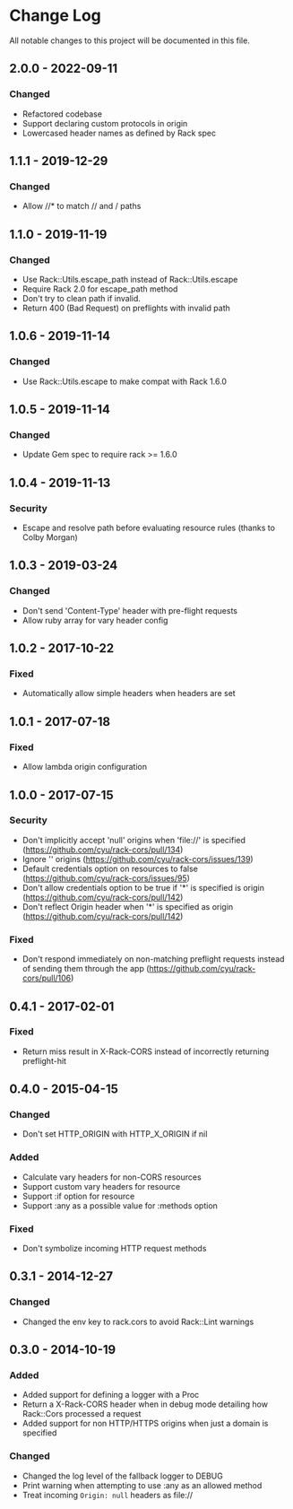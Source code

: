 # Change Log
All notable changes to this project will be documented in this file.

## 2.0.0 - 2022-09-11
### Changed
- Refactored codebase
- Support declaring custom protocols in origin
- Lowercased header names as defined by Rack spec

## 1.1.1 - 2019-12-29
### Changed
- Allow /<resource>/* to match /<resource>/ and /<resource> paths

## 1.1.0 - 2019-11-19
### Changed
- Use Rack::Utils.escape_path instead of Rack::Utils.escape
- Require Rack 2.0 for escape_path method
- Don't try to clean path if invalid.
- Return 400 (Bad Request) on preflights with invalid path

## 1.0.6 - 2019-11-14
### Changed
- Use Rack::Utils.escape to make compat with Rack 1.6.0

## 1.0.5 - 2019-11-14
### Changed
- Update Gem spec to require rack >= 1.6.0

## 1.0.4 - 2019-11-13
### Security
- Escape and resolve path before evaluating resource rules (thanks to Colby Morgan)

## 1.0.3 - 2019-03-24
### Changed
- Don't send 'Content-Type' header with pre-flight requests
- Allow ruby array for  vary header config

## 1.0.2 - 2017-10-22
### Fixed
- Automatically allow simple headers when headers are set

## 1.0.1 - 2017-07-18
### Fixed
- Allow lambda origin configuration

## 1.0.0 - 2017-07-15
### Security
- Don't implicitly accept 'null' origins when 'file://' is specified
(https://github.com/cyu/rack-cors/pull/134)
- Ignore '' origins (https://github.com/cyu/rack-cors/issues/139)
- Default credentials option on resources to false
(https://github.com/cyu/rack-cors/issues/95)
- Don't allow credentials option to be true if '*' is specified is origin
(https://github.com/cyu/rack-cors/pull/142)
- Don't reflect Origin header when '*' is specified as origin
(https://github.com/cyu/rack-cors/pull/142)

### Fixed
- Don't respond immediately on non-matching preflight requests instead of
sending them through the app (https://github.com/cyu/rack-cors/pull/106)

## 0.4.1 - 2017-02-01
### Fixed
- Return miss result in X-Rack-CORS instead of incorrectly returning
preflight-hit

## 0.4.0 - 2015-04-15
### Changed
- Don't set HTTP_ORIGIN with HTTP_X_ORIGIN if nil

### Added
- Calculate vary headers for non-CORS resources
- Support custom vary headers for resource
- Support :if option for resource
- Support :any as a possible value for :methods option

### Fixed
- Don't symbolize incoming HTTP request methods

## 0.3.1 - 2014-12-27
### Changed
- Changed the env key to rack.cors to avoid Rack::Lint warnings

## 0.3.0 - 2014-10-19
### Added
- Added support for defining a logger with a Proc
- Return a X-Rack-CORS header when in debug mode detailing how Rack::Cors
processed a request
- Added support for non HTTP/HTTPS origins when just a domain is specified

### Changed
- Changed the log level of the fallback logger to DEBUG
- Print warning when attempting to use :any as an allowed method
- Treat incoming `Origin: null` headers as file://
